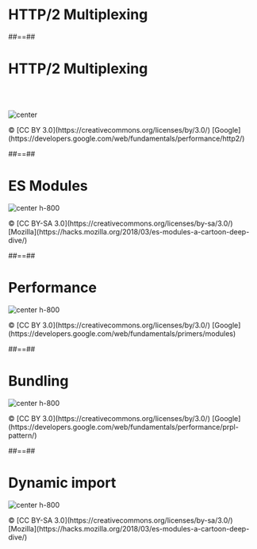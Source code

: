 <!-- .slide: class="transition bg-blue" -->

# HTTP/2 Multiplexing

##==##

# HTTP/2 Multiplexing

<br><br>

![center](./assets/images/PRPL/multiplexing01.svg)

<p class="copyright">
© [CC BY 3.0](https://creativecommons.org/licenses/by/3.0/) [Google](https://developers.google.com/web/fundamentals/performance/http2/)
</p>

##==##

# ES Modules

![center h-800](./assets/images/PRPL/es_module.png)

<p class="copyright">
© [CC BY-SA 3.0](https://creativecommons.org/licenses/by-sa/3.0/) [Mozilla](https://hacks.mozilla.org/2018/03/es-modules-a-cartoon-deep-dive/)
</p>

##==##

# Performance

![center h-800](./assets/images/PRPL/renderer-main-thread-time-breakdown.png)

<p class="copyright">
© [CC BY 3.0](https://creativecommons.org/licenses/by/3.0/) [Google](https://developers.google.com/web/fundamentals/primers/modules)
</p>

##==##

# Bundling

![center h-800](./assets/images/PRPL/app-build-bundles.png)

<p class="copyright">
© [CC BY 3.0](https://creativecommons.org/licenses/by/3.0/) [Google](https://developers.google.com/web/fundamentals/performance/prpl-pattern/)
</p>

##==##

# Dynamic import

![center h-800](./assets/images/PRPL/dynamic_import_graph.png)

<p class="copyright">
© [CC BY-SA 3.0](https://creativecommons.org/licenses/by-sa/3.0/) [Mozilla](https://hacks.mozilla.org/2018/03/es-modules-a-cartoon-deep-dive/)
</p>

<!--

# lazy loading w/ Webpack

<br><br>

```javascript
async function getComponent() {
  var element = document.createElement('div');
  const { default: _ } = await import(/* webpackChunkName: "lodash" */ 'lodash');

  element.innerHTML = _.join(['Hello', 'webpack'], ' ');

  return element;
}
``` -->
